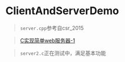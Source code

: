 # ClientAndServerDemo

>```server.cpp```参考自csr_2015 

>[C实现简单web服务器-1](https://blog.csdn.net/u012291157/article/details/46391189)


>```server2.c```正在测试中，满足基本功能

